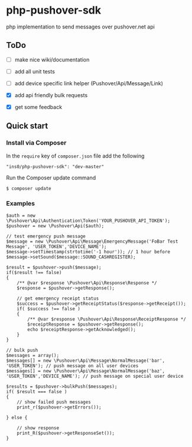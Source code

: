 php-pushover-sdk
================

php implementation to send messages over pushover.net api

## ToDo
- [ ] make nice wiki/documentation
- [ ] add all unit tests
- [ ] add device specific link helper (Pushover/Api/Message/Link)
- [x] add api friendly bulk requests
- [x] get some feedback


## Quick start

### Install via Composer
In the `require` key of `composer.json` file add the following

    "ins0/php-pushover-sdk": "dev-master"

Run the Composer update command

    $ composer update


### Examples
    $auth = new \Pushover\Api\Authentication\Token('YOUR_PUSHOVER_API_TOKEN');
    $pushover = new \Pushover\Api($auth);

    // test emergency push message
    $message = new \Pushover\Api\Message\EmergencyMessage('FoBar Test Message', 'USER_TOKEN','DEVICE_NAME');
    $message->setTimestamp(strtotime('-1 hour')); // 1 hour before
    $message->setSound($message::SOUND_CASHREGISTER);

    $result = $pushover->push($message);
    if($result !== false)
    {
        /** @var $response \Pushover\Api\Response\Response */
        $response = $pushover->getResponse();

        // get emergency receipt status
        $success = $pushover->getReceiptStatus($response->getReceipt());
        if( $success !== false )
        {
            /** @var $response \Pushover\Api\Response\ReceiptResponse */
            $receiptResponse = $pushover->getResponse();
            echo $receiptResponse->getAcknowledged();
        }
    }

    // bulk push
    $messages = array();
    $messages[] = new \Pushover\Api\Message\NormalMessage('bar', 'USER_TOKEN'); // push message on all user devices
    $messages[] = new \Pushover\Api\Message\NormalMessage('baz', 'USER_TOKEN','DEVICE_NAME'); // push message on special user device

    $results = $pushover->bulkPush($messages);
    if( $result === false )
    {
        // show failed push messages
        print_r($pushover->getErrors());

    } else {

        // show response
        print_R($pushover->getResponseSet());
    }
